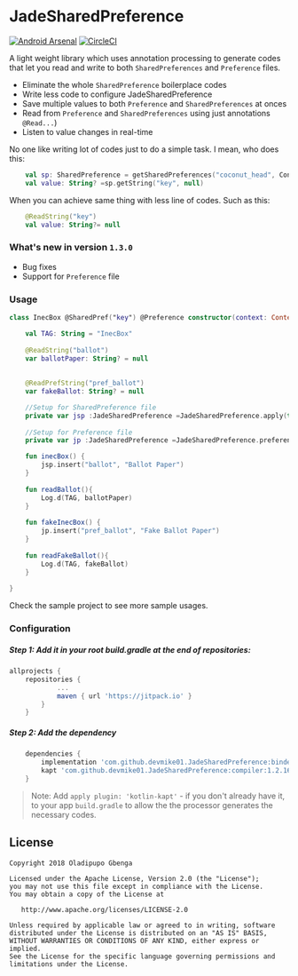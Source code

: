 # JadeSharedPreference

[![Android Arsenal]( https://img.shields.io/badge/Android%20Arsenal-JadeSharedPreference-green.svg?style=flat )]( https://android-arsenal.com/details/1/7504 )  [![CircleCI](https://circleci.com/gh/devmike01/JadeSharedPreference/tree/master.svg?style=svg)](https://circleci.com/gh/devmike01/JadeSharedPreference/tree/master)

A light weight library which uses annotation processing to generate codes that let you read and write to both `SharedPreferences` and `Preference` files.

* Eliminate the whole `SharedPreference` boilerplace codes
* Write less code to configure JadeSharedPreference
* Save multiple values to both `Preference` and `SharedPreferences` at onces
* Read from `Preference` and `SharedPreferences` using just annotations `@Read...`)
* Listen to value changes in real-time

No one like writing lot of codes just to do a simple task. I mean, who does this:

```kotlin
    val sp: SharedPreference = getSharedPreferences("coconut_head", Context.MODE_PRIVATE)
    val value: String? =sp.getString("key", null)
```
When you can achieve same thing with less line of codes. Such as this:
```kotlin
    @ReadString("key")
    val value: String?= null
```

### What's new in version `1.3.0`

* Bug fixes
* Support for `Preference` file


### Usage

```kotlin
class InecBox @SharedPref("key") @Preference constructor(context: Context) {

    val TAG: String = "InecBox"
	
    @ReadString("ballot")
    var ballotPaper: String? = null
    
    
    @ReadPrefString("pref_ballot")
    var fakeBallot: String? = null

    //Setup for SharedPreference file
    private var jsp :JadeSharedPreference =JadeSharedPreference.apply(this, context)
    
    //Setup for Preference file
    private var jp :JadeSharedPreference =JadeSharedPreference.preference(this, context)

    fun inecBox() {
        jsp.insert("ballot", "Ballot Paper")
    }
    
    fun readBallot(){
    	Log.d(TAG, ballotPaper)
    }
    
    fun fakeInecBox() {
        jp.insert("pref_ballot", "Fake Ballot Paper")
    }
    
    fun readFakeBallot(){
    	Log.d(TAG, fakeBallot)
    }
    
}

```
Check the sample project to see more sample usages.

### Configuration
##### Step 1: Add it in your root build.gradle at the end of repositories:
```groovy
allprojects {
	repositories {
			...
			maven { url 'https://jitpack.io' }
		}
	}
  ```
 
##### Step 2: Add the dependency
```groovy
	dependencies {
		implementation 'com.github.devmike01.JadeSharedPreference:binder:1.2.16'
		kapt 'com.github.devmike01.JadeSharedPreference:compiler:1.2.16'
	}	
```
> Note: Add `apply plugin: 'kotlin-kapt'` - if you don't already have it, to your app `build.gradle` to allow the the processor generates the necessary codes.


License
-------

    Copyright 2018 Oladipupo Gbenga

    Licensed under the Apache License, Version 2.0 (the "License");
    you may not use this file except in compliance with the License.
    You may obtain a copy of the License at

       http://www.apache.org/licenses/LICENSE-2.0

    Unless required by applicable law or agreed to in writing, software
    distributed under the License is distributed on an "AS IS" BASIS,
    WITHOUT WARRANTIES OR CONDITIONS OF ANY KIND, either express or implied.
    See the License for the specific language governing permissions and
    limitations under the License.
